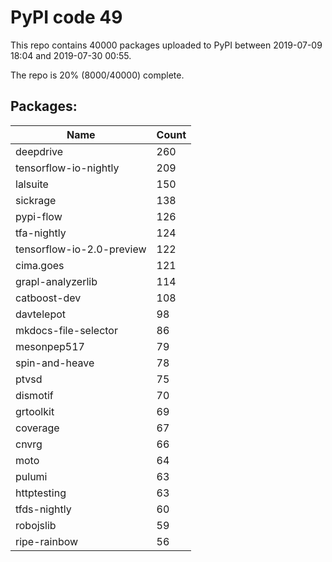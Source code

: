 # PyPI code 49

This repo contains 40000 packages uploaded to PyPI between 
2019-07-09 18:04 and 2019-07-30 00:55.

The repo is 20% (8000/40000) complete.

## Packages:

| Name  | Count |
| ----- | ----- |
| deepdrive | 260 |
| tensorflow-io-nightly | 209 |
| lalsuite | 150 |
| sickrage | 138 |
| pypi-flow | 126 |
| tfa-nightly | 124 |
| tensorflow-io-2.0-preview | 122 |
| cima.goes | 121 |
| grapl-analyzerlib | 114 |
| catboost-dev | 108 |
| davtelepot | 98 |
| mkdocs-file-selector | 86 |
| mesonpep517 | 79 |
| spin-and-heave | 78 |
| ptvsd | 75 |
| dismotif | 70 |
| grtoolkit | 69 |
| coverage | 67 |
| cnvrg | 66 |
| moto | 64 |
| pulumi | 63 |
| httptesting | 63 |
| tfds-nightly | 60 |
| robojslib | 59 |
| ripe-rainbow | 56 |


